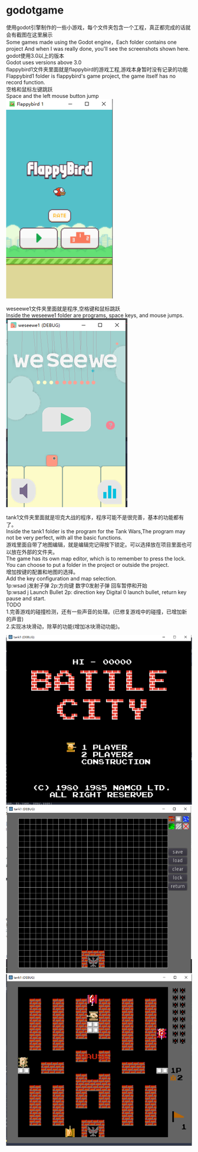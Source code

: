 # godotgame
使用godot引擎制作的一些小游戏，每个文件夹包含一个工程，真正都完成的话就会有截图在这里展示  
Some games made using the Godot engine，Each folder contains one project And when I was really done, you'll see the screenshots shown here.  
godot使用3.0以上的版本  
Godot uses versions above 3.0  
flappybird1文件夹里面就是flappybird的游戏工程,游戏本身暂时没有记录的功能  
Flappybird1 folder is flappybird's game project, the game itself has no record function.  
空格和鼠标左键跳跃  
Space and the left mouse button jump  
<img src="https://github.com/absolve/godotgame/blob/master/2020-03-22%20235727.png" />  
  
weseewe1文件夹里面就是程序,空格键和鼠标跳跃  
Inside the weseewe1 folder are programs, space keys, and mouse jumps.  
<img src="https://github.com/absolve/godotgame/blob/master/2020-08-09%20214323.png" />  
  
tank1文件夹里面就是坦克大战的程序，程序可能不是很完善，基本的功能都有了。  
Inside the tank1 folder is the program for the Tank Wars,The program may not be very perfect, with all the basic functions.  
游戏里面自带了地图编辑，就是编辑完记得按下锁定。可以选择放在项目里面也可以放在外部的文件夹。  
The game has its own map editor, which is to remember to press the lock. You can choose to put a folder in the project or outside the project.  
增加按键的配置和地图的选择。  
Add the key configuration and map selection.  
1p:wsad j发射子弹 2p:方向键 数字0发射子弹 回车暂停和开始  
1p:wsad j Launch Bullet 2p: direction key Digital 0 launch bullet, return key pause and start.  
TODO  
1.完善游戏的碰撞检测，还有一些声音的处理。(已修复游戏中的碰撞，已增加新的声音)  
2.实现冰块滑动，除草的功能(增加冰块滑动功能)。  
  
<img src="https://github.com/absolve/godotgame/blob/master/2021-03-24%20215349.png" />    
  
<img src="https://github.com/absolve/godotgame/blob/master/2021-03-24%20215543.png" />  

<img src="https://github.com/absolve/godotgame/blob/master/2021-03-24%20221318.png" />  